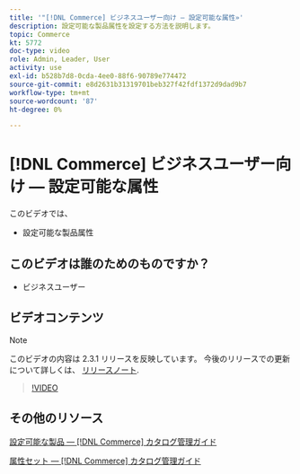 ```yaml
---
title: '"[!DNL Commerce] ビジネスユーザー向け — 設定可能な属性»'
description: 設定可能な製品属性を設定する方法を説明します。
topic: Commerce
kt: 5772
doc-type: video
role: Admin, Leader, User
activity: use
exl-id: b528b7d8-0cda-4ee0-88f6-90789e774472
source-git-commit: e8d2631b31319701beb327f42fdf1372d9dad9b7
workflow-type: tm+mt
source-wordcount: '87'
ht-degree: 0%

---
```


# [!DNL Commerce] ビジネスユーザー向け — 設定可能な属性

このビデオでは、

- 設定可能な製品属性

## このビデオは誰のためのものですか？

- ビジネスユーザー

## ビデオコンテンツ

>[!NOTE]
>
>このビデオの内容は 2.3.1 リリースを反映しています。 今後のリリースでの更新について詳しくは、 [リリースノート](https://experienceleague.adobe.com/docs/commerce-operations/release/notes/overview.html).

>[!VIDEO](https://video.tv.adobe.com/v/35957?quality=12&learn=on)

## その他のリソース

[設定可能な製品 — [!DNL Commerce] カタログ管理ガイド](https://experienceleague.adobe.com/docs/commerce-admin/catalog/products/types/product-create-configurable.html)

[属性セット — [!DNL Commerce] カタログ管理ガイド](https://experienceleague.adobe.com/docs/commerce-admin/catalog/product-attributes/create/attribute-sets.html)

